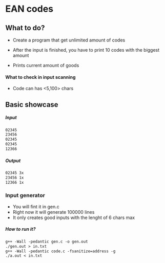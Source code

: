 # EAN codes


## What to do?
- Create a program that get unlimited amount of codes
- After the input is finished, you have to print 10 codes with the biggest amount

- Prints current amount of goods
#### What to check in input scanning

- Code can has <5,100> chars

## Basic showcase
##### Input
```md
02345
23456
02345
02345
12366
```
##### Output
```md
02345 3x
23456 1x
12366 1x
```
### Input generator

- You will fint it in gen.c
- Right now it will generate 100000 lines
- It only creates good inputs with the lenght of 6 chars max

##### How to run it?

```md
g++ -Wall -pedantic gen.c -o gen.out
./gen.out > in.txt
g++ -Wall -pedantic code.c -fsanitize=address -g
./a.out < in.txt
```